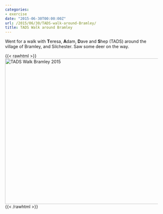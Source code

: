 ```yaml
---
categories:
- exercise
date: "2015-06-30T00:00:00Z"
url: /2015/06/30/TADS-walk-around-Bramley/
title: TADS Walk around Bramley
---
```


Went for a walk with **T**eresa, **A**dam, **D**ave and **S**hep (TADS) around the village of Bramley, and Silchester. Saw some deer on the way.

{{< rawhtml >}}
<a data-flickr-embed="true" href="https://www.flickr.com/photos/kabads/sets/72157656304585411" title="TADS Walk Bramley 2015"><img src="https://farm1.staticflickr.com/521/19789516350_34ac71034b_z.jpg" width="640" height="480" alt="TADS Walk Bramley 2015"></a><script async src="//embedr.flickr.com/assets/client-code.js" charset="utf-8"></script>
{{< /rawhtml >}}